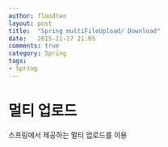 ```yaml
---
author: floodtwo
layout: post
title:  "Spring multiFileUpload/ Download"
date:   2015-11-27 21:05
comments: true
category: Spring
tags: 
- Spring
---
```


# 멀티 업로드 

스프링에서 제공하는 멀티 업로드를 이용
